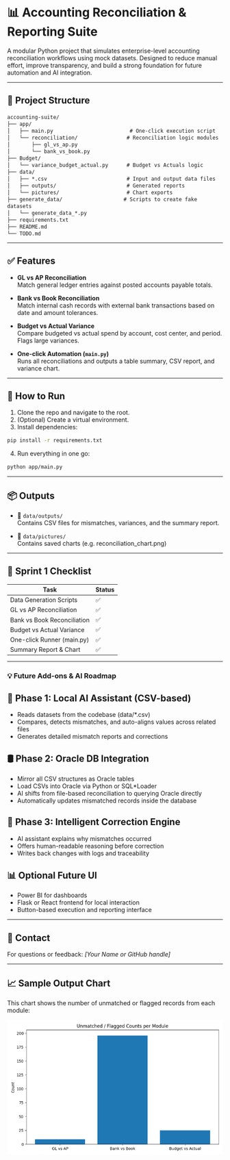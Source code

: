 # 📊 Accounting Reconciliation & Reporting Suite

A modular Python project that simulates enterprise-level accounting reconciliation workflows using mock datasets. Designed to reduce manual effort, improve transparency, and build a strong foundation for future automation and AI integration.

---

## 📁 Project Structure

```
accounting-suite/
├── app/
│   ├── main.py                         # One-click execution script
│   └── reconciliation/                # Reconciliation logic modules
│       ├── gl_vs_ap.py
│       └── bank_vs_book.py
├── Budget/
│   └── variance_budget_actual.py      # Budget vs Actuals logic
├── data/
│   ├── *.csv                          # Input and output data files
│   ├── outputs/                       # Generated reports
│   └── pictures/                      # Chart exports
├── generate_data/                    # Scripts to create fake datasets
│   └── generate_data_*.py
├── requirements.txt
├── README.md
└── TODO.md
```

---

## ✅ Features

- **GL vs AP Reconciliation**  
  Match general ledger entries against posted accounts payable totals.

- **Bank vs Book Reconciliation**  
  Match internal cash records with external bank transactions based on date and amount tolerances.

- **Budget vs Actual Variance**  
  Compare budgeted vs actual spend by account, cost center, and period. Flags large variances.

- **One-click Automation (`main.py`)**  
  Runs all reconciliations and outputs a table summary, CSV report, and variance chart.

---

## 🚀 How to Run

1. Clone the repo and navigate to the root.
2. (Optional) Create a virtual environment.
3. Install dependencies:

```bash
pip install -r requirements.txt
```

4. Run everything in one go:

```bash
python app/main.py
```

---

## 📦 Outputs

- 📁 `data/outputs/`  
  Contains CSV files for mismatches, variances, and the summary report.

- 📁 `data/pictures/`  
  Contains saved charts (e.g. reconciliation_chart.png)

---

## 📅 Sprint 1 Checklist

| Task                       | Status |
|----------------------------|--------|
| Data Generation Scripts    | ✅     |
| GL vs AP Reconciliation    | ✅     |
| Bank vs Book Reconciliation| ✅     |
| Budget vs Actual Variance  | ✅     |
| One-click Runner (main.py) | ✅     |
| Summary Report & Chart     | ✅     |

---

### 💡 Future Add-ons & AI Roadmap
## 🔧 Phase 1: Local AI Assistant (CSV-based)
- Reads datasets from the codebase (data/*.csv)
- Compares, detects mismatches, and auto-aligns values across related files
- Generates detailed mismatch reports and corrections

## 🛢️ Phase 2: Oracle DB Integration
- Mirror all CSV structures as Oracle tables
- Load CSVs into Oracle via Python or SQL*Loader
- AI shifts from file-based reconciliation to querying Oracle directly
- Automatically updates mismatched records inside the database

## 🧠 Phase 3: Intelligent Correction Engine
- AI assistant explains why mismatches occurred
- Offers human-readable reasoning before correction
- Writes back changes with logs and traceability

## 📊 Optional Future UI
- Power BI for dashboards
- Flask or React frontend for local interaction
- Button-based execution and reporting interface

---

## 🤝 Contact

For questions or feedback: *[Your Name or GitHub handle]*  


---

## 📈 Sample Output Chart

This chart shows the number of unmatched or flagged records from each module:

![Reconciliation Chart](accounting-suite/data/pictures/reconciliation_chart.png)
